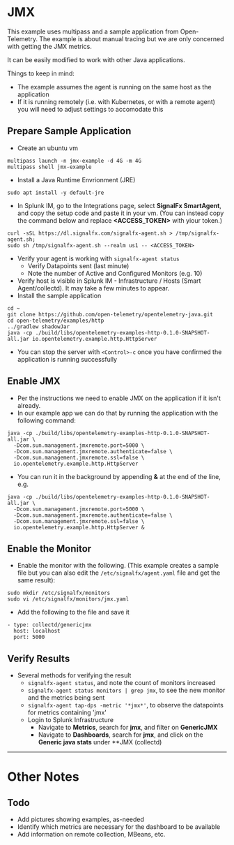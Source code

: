 # JMX

This example uses multipass and a sample application from Open-Telemetry. The example is about manual tracing but we are only concerned with getting the JMX metrics.

It can be easily modified to work with other Java applications.

Things to keep in mind:
* The example assumes the agent is running on the same host as the application
* If it is running remotely (i.e. with Kubernetes, or with a remote agent) you will need to adjust settings to accomodate this

## Prepare Sample Application
* Create an ubuntu vm

```
multipass launch -n jmx-example -d 4G -m 4G
multipass shell jmx-example
```
* Install a Java Runtime Envrionment (JRE)

```
sudo apt install -y default-jre
```
* In Splunk IM, go to the Integrations page, select **SignalFx SmartAgent**, and copy the setup code and paste it in your vm. (You can instead copy the command below and replace **<ACCESS_TOKEN>** with yiour token.)

```
curl -sSL https://dl.signalfx.com/signalfx-agent.sh > /tmp/signalfx-agent.sh;
sudo sh /tmp/signalfx-agent.sh --realm us1 -- <ACCESS_TOKEN>
```
* Verify your agent is working with ```signalfx-agent status```
  * Verify Datapoints sent (last minute)
  * Note the number of Active and Configured Monitors (e.g. 10)
* Verify host is visible in Splunk IM - Infrastructure / Hosts (Smart Agent/collectd). It may take a few minutes to appear.
* Install the sample application

```
cd ~
git clone https://github.com/open-telemetry/opentelemetry-java.git
cd open-telemetry/examples/http
../gradlew shadowJar
java -cp ./build/libs/opentelemetry-examples-http-0.1.0-SNAPSHOT-all.jar io.opentelemetry.example.http.HttpServer
```
* You can stop the server with ```<Control>-c``` once you have confirmed the application is running successfully 

## Enable JMX
* Per the instructions we need to enable JMX on the application if it isn't already.
* In our example app we can do that by running the application with the following command:

```
java -cp ./build/libs/opentelemetry-examples-http-0.1.0-SNAPSHOT-all.jar \
  -Dcom.sun.management.jmxremote.port=5000 \
  -Dcom.sun.management.jmxremote.authenticate=false \
  -Dcom.sun.management.jmxremote.ssl=false \
  io.opentelemetry.example.http.HttpServer
```
* You can run it in the background by appending **&** at the end of the line, e.g.

```
java -cp ./build/libs/opentelemetry-examples-http-0.1.0-SNAPSHOT-all.jar \
  -Dcom.sun.management.jmxremote.port=5000 \
  -Dcom.sun.management.jmxremote.authenticate=false \
  -Dcom.sun.management.jmxremote.ssl=false \
  io.opentelemetry.example.http.HttpServer &
```

## Enable the Monitor
* Enable the monitor with the following. (This example creates a sample file but you can also edit the ```/etc/signalfx/agent.yaml``` file and get the same result):

```
sudo mkdir /etc/signalfx/monitors
sudo vi /etc/signalfx/monitors/jmx.yaml
```
* Add the following to the file and save it

```
- type: collectd/genericjmx
  host: localhost
  port: 5000
```

## Verify Results
* Several methods for verifying the result
  * ```signalfx-agent status```, and note the count of monitors increased
  * ```signalfx-agent status monitors | grep jmx```, to see the new monitor and the metrics being sent
  * ```signalfx-agent tap-dps -metric '*jmx*'```, to observe the datapoints for metrics containing 'jmx'
  * Login to Splunk Infrastructure
    * Navigate to **Metrics**, search for **jmx**, and filter on **GenericJMX**
    * Navigate to **Dashboards**, search for **jmx**, and click on the **Generic java stats** under **JMX (collectd)

---

# Other Notes

## Todo
* Add pictures showing examples, as-needed
* Identify which metrics are necessary for the dashboard to be available
* Add information on remote collection, MBeans, etc.